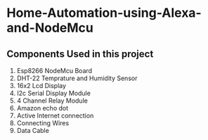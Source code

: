 # Home-Automation-using-Alexa-and-NodeMcu
## Components Used in this project
1. Esp8266 NodeMcu Board
2. DHT-22 Temprature and Humidity Sensor
3. 16x2 Lcd Display
4. I2c Serial Display Module
5. 4 Channel Relay Module
6. Amazon echo dot
7. Active Internet connection
8. Connecting Wires
9. Data Cable
